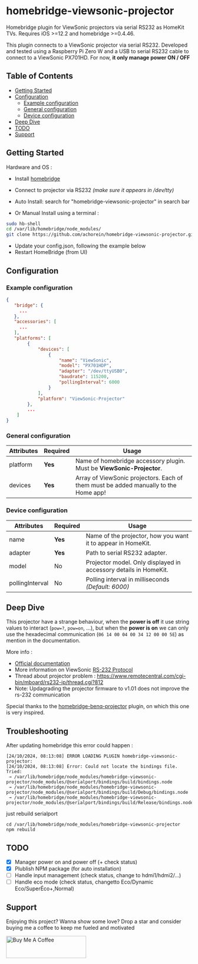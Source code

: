 # homebridge-viewsonic-projector

Homebridge plugin for ViewSonic projectors via serial RS232 as HomeKit TVs. Requires iOS >=12.2 and homebridge >=0.4.46.

This plugin connects to a ViewSonic projector via serial RS232. Developed and tested using a Raspberry Pi Zero W and a USB to serial RS232 cable to connect to a ViewSonic PX701HD. For now, **it only manage power ON / OFF**

## Table of Contents

- [Getting Started](#getting-started)
- [Configuration](#configuration)
  - [Example configuration](#example-configuration)
  - [General configuration](#general-configuration)
  - [Device configuration](#device-configuration)
- [Deep Dive](#deep-dive)
- [TODO](#todo)
- [Support](#support)

## Getting Started

Hardware and OS :

- Install [homebridge](https://github.com/nfarina/homebridge)
- Connect to projector via RS232 _(make sure it appears in /dev/tty)_

- Auto Install: search for "homebridge-viewsonic-projector" in search bar
- Or Manual Install using a terminal :

```sh
sudo hb-shell
cd /var/lib/homebridge/node_modules/
git clone https://github.com/achorein/homebridge-viewsonic-projector.git
```

- Update your config.json, following the example below
- Restart HomeBridge (from UI)

## Configuration

### Example configuration

```json
{
   "bridge": {
     ...
   },
   "accessories": [
     ...
   ],
   "platforms": [
        {
            "devices": [
                {
                    "name": "ViewSonic",
                    "model": "PX701HDP",
                    "adapter": "/dev/ttyUSB0",
                    "baudrate": 115200,
                    "pollingInterval": 6000
                }
            ],
            "platform": "ViewSonic-Projector"
        },
        ...
    ]
}
```

### General configuration

| **Attributes** | **Required** | **Usage**                                                                           |
| -------------- | ------------ | ----------------------------------------------------------------------------------- |
| platform       | **Yes**      | Name of homebridge accessory plugin. Must be **ViewSonic-Projector**.               |
| devices        | **Yes**      | Array of ViewSonic projectors. Each of them must be added manually to the Home app! |

### Device configuration

| **Attributes**  | **Required** | **Usage**                                                        |
| --------------- | ------------ | ---------------------------------------------------------------- |
| name            | **Yes**      | Name of the projector, how you want it to appear in HomeKit.     |
| adapter         | **Yes**      | Path to serial RS232 adapter.                                    |
| model           | No           | Projector model. Only displayed in accessory details in HomeKit. |
| pollingInterval | No           | Polling interval in milliseconds _(Default: 6000)_               |

## Deep Dive

This projector have a strange behaviour, when the **power is off** it use string values to interact (`pow=?`, `pow=on`, ...), but when the **power is on** we can only use the hexadecimal communication (`06 14 00 04 00 34 12 00 00 5E`) as mention in the documentation.

More info :

- [Official documentation](https://www.viewsonicglobal.com/public/products_download/user_guide/Projector/PX701HDP/PX701HDP_UG_FRN.pdf?pass)
- More information on ViewSonic [RS-232 Protocol](https://www.viewsonicglobal.com/public/products_download/user_guide/Projector/PX701-4K_PX728-4K_PX748-4K/PX701-4k_PX748-4K_PX728-4K_%20RS232_table.pdf?pass)
- Thread about projector problem : https://www.remotecentral.com/cgi-bin/mboard/rs232-ip/thread.cgi?812
- Note: Updagrading the projector firmware to v1.01 does not improve the rs-232 communication

Special thanks to the [homebridge-benq-projector](https://github.com/solowalker27/homebridge-benq-projector) plugin, on which this one is very inspired.

## Troubleshooting

After updating homebridge this error could happen :
```
[24/10/2024, 08:13:08] ERROR LOADING PLUGIN homebridge-viewsonic-projector:
[24/10/2024, 08:13:08] Error: Could not locate the bindings file. Tried:
 → /var/lib/homebridge/node_modules/homebridge-viewsonic-projector/node_modules/@serialport/bindings/build/bindings.node
 → /var/lib/homebridge/node_modules/homebridge-viewsonic-projector/node_modules/@serialport/bindings/build/Debug/bindings.node
 → /var/lib/homebridge/node_modules/homebridge-viewsonic-projector/node_modules/@serialport/bindings/build/Release/bindings.node
```

just rebuild serialport

```
cd /var/lib/homebridge/node_modules/homebridge-viewsonic-projector
npm rebuild
```

## TODO

- [x] Manager power on and power off (+ check status)
- [x] Plublish NPM package (for auto installation)
- [ ] Handle input management (check status, change to hdmi1/hdmi2/...)
- [ ] Handle eco mode (check status, changetto Eco/Dynamic Eco/SuperÉco+,Normal)

## Support

Enjoying this project? Wanna show some love? Drop a star and consider buying me a coffee to keep me fueled and motivated

<a href="https://www.buymeacoffee.com/achorein" target="_blank"><img src="https://cdn.buymeacoffee.com/buttons/v2/default-yellow.png" alt="Buy Me A Coffee" style="height: 60px !important;width: 217px !important;" ></a>
